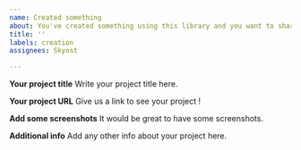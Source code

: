 ```yaml
---
name: Created something
about: You've created something using this library and you want to share it
title: ''
labels: creation
assignees: Skyost

---
```


**Your project title**
Write your project title here.

**Your project URL**
Give us a link to see your project !

**Add some screenshots**
It would be great to have some screenshots.

**Additional info**
Add any other info about your project here.
